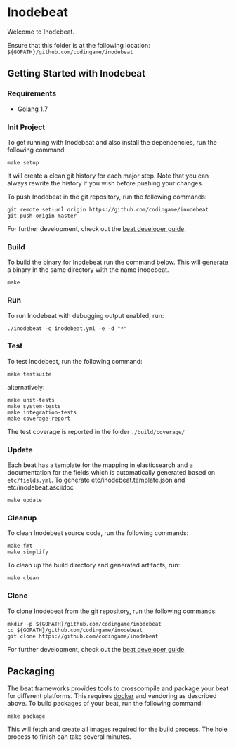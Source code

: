 # Inodebeat

Welcome to Inodebeat.

Ensure that this folder is at the following location:
`${GOPATH}/github.com/codingame/inodebeat`

## Getting Started with Inodebeat

### Requirements

* [Golang](https://golang.org/dl/) 1.7

### Init Project
To get running with Inodebeat and also install the
dependencies, run the following command:

```
make setup
```

It will create a clean git history for each major step. Note that you can always rewrite the history if you wish before pushing your changes.

To push Inodebeat in the git repository, run the following commands:

```
git remote set-url origin https://github.com/codingame/inodebeat
git push origin master
```

For further development, check out the [beat developer guide](https://www.elastic.co/guide/en/beats/libbeat/current/new-beat.html).

### Build

To build the binary for Inodebeat run the command below. This will generate a binary
in the same directory with the name inodebeat.

```
make
```


### Run

To run Inodebeat with debugging output enabled, run:

```
./inodebeat -c inodebeat.yml -e -d "*"
```


### Test

To test Inodebeat, run the following command:

```
make testsuite
```

alternatively:
```
make unit-tests
make system-tests
make integration-tests
make coverage-report
```

The test coverage is reported in the folder `./build/coverage/`

### Update

Each beat has a template for the mapping in elasticsearch and a documentation for the fields
which is automatically generated based on `etc/fields.yml`.
To generate etc/inodebeat.template.json and etc/inodebeat.asciidoc

```
make update
```


### Cleanup

To clean  Inodebeat source code, run the following commands:

```
make fmt
make simplify
```

To clean up the build directory and generated artifacts, run:

```
make clean
```


### Clone

To clone Inodebeat from the git repository, run the following commands:

```
mkdir -p ${GOPATH}/github.com/codingame/inodebeat
cd ${GOPATH}/github.com/codingame/inodebeat
git clone https://github.com/codingame/inodebeat
```


For further development, check out the [beat developer guide](https://www.elastic.co/guide/en/beats/libbeat/current/new-beat.html).


## Packaging

The beat frameworks provides tools to crosscompile and package your beat for different platforms. This requires [docker](https://www.docker.com/) and vendoring as described above. To build packages of your beat, run the following command:

```
make package
```

This will fetch and create all images required for the build process. The hole process to finish can take several minutes.
